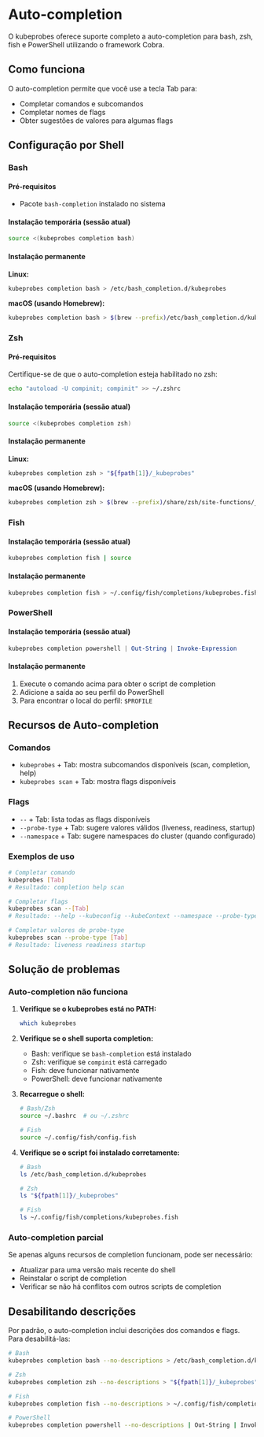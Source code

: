 # Auto-completion

O kubeprobes oferece suporte completo a auto-completion para bash, zsh, fish e PowerShell utilizando o framework Cobra.

## Como funciona

O auto-completion permite que você use a tecla Tab para:
- Completar comandos e subcomandos
- Completar nomes de flags
- Obter sugestões de valores para algumas flags

## Configuração por Shell

### Bash

#### Pré-requisitos
- Pacote `bash-completion` instalado no sistema

#### Instalação temporária (sessão atual)
```bash
source <(kubeprobes completion bash)
```

#### Instalação permanente

**Linux:**
```bash
kubeprobes completion bash > /etc/bash_completion.d/kubeprobes
```

**macOS (usando Homebrew):**
```bash
kubeprobes completion bash > $(brew --prefix)/etc/bash_completion.d/kubeprobes
```

### Zsh

#### Pré-requisitos
Certifique-se de que o auto-completion esteja habilitado no zsh:
```bash
echo "autoload -U compinit; compinit" >> ~/.zshrc
```

#### Instalação temporária (sessão atual)
```bash
source <(kubeprobes completion zsh)
```

#### Instalação permanente

**Linux:**
```bash
kubeprobes completion zsh > "${fpath[1]}/_kubeprobes"
```

**macOS (usando Homebrew):**
```bash
kubeprobes completion zsh > $(brew --prefix)/share/zsh/site-functions/_kubeprobes
```

### Fish

#### Instalação temporária (sessão atual)
```bash
kubeprobes completion fish | source
```

#### Instalação permanente
```bash
kubeprobes completion fish > ~/.config/fish/completions/kubeprobes.fish
```

### PowerShell

#### Instalação temporária (sessão atual)
```powershell
kubeprobes completion powershell | Out-String | Invoke-Expression
```

#### Instalação permanente
1. Execute o comando acima para obter o script de completion
2. Adicione a saída ao seu perfil do PowerShell
3. Para encontrar o local do perfil: `$PROFILE`

## Recursos de Auto-completion

### Comandos
- `kubeprobes` + Tab: mostra subcomandos disponíveis (scan, completion, help)
- `kubeprobes scan` + Tab: mostra flags disponíveis

### Flags
- `--` + Tab: lista todas as flags disponíveis
- `--probe-type` + Tab: sugere valores válidos (liveness, readiness, startup)
- `--namespace` + Tab: sugere namespaces do cluster (quando configurado)

### Exemplos de uso

```bash
# Completar comando
kubeprobes [Tab]
# Resultado: completion help scan

# Completar flags
kubeprobes scan --[Tab]
# Resultado: --help --kubeconfig --kubeContext --namespace --probe-type --recommendation

# Completar valores de probe-type
kubeprobes scan --probe-type [Tab]
# Resultado: liveness readiness startup
```

## Solução de problemas

### Auto-completion não funciona

1. **Verifique se o kubeprobes está no PATH:**
   ```bash
   which kubeprobes
   ```

2. **Verifique se o shell suporta completion:**
   - Bash: verifique se `bash-completion` está instalado
   - Zsh: verifique se `compinit` está carregado
   - Fish: deve funcionar nativamente
   - PowerShell: deve funcionar nativamente

3. **Recarregue o shell:**
   ```bash
   # Bash/Zsh
   source ~/.bashrc  # ou ~/.zshrc
   
   # Fish
   source ~/.config/fish/config.fish
   ```

4. **Verifique se o script foi instalado corretamente:**
   ```bash
   # Bash
   ls /etc/bash_completion.d/kubeprobes
   
   # Zsh
   ls "${fpath[1]}/_kubeprobes"
   
   # Fish
   ls ~/.config/fish/completions/kubeprobes.fish
   ```

### Auto-completion parcial

Se apenas alguns recursos de completion funcionam, pode ser necessário:
- Atualizar para uma versão mais recente do shell
- Reinstalar o script de completion
- Verificar se não há conflitos com outros scripts de completion

## Desabilitando descrições

Por padrão, o auto-completion inclui descrições dos comandos e flags. Para desabilitá-las:

```bash
# Bash
kubeprobes completion bash --no-descriptions > /etc/bash_completion.d/kubeprobes

# Zsh
kubeprobes completion zsh --no-descriptions > "${fpath[1]}/_kubeprobes"

# Fish
kubeprobes completion fish --no-descriptions > ~/.config/fish/completions/kubeprobes.fish

# PowerShell
kubeprobes completion powershell --no-descriptions | Out-String | Invoke-Expression
```